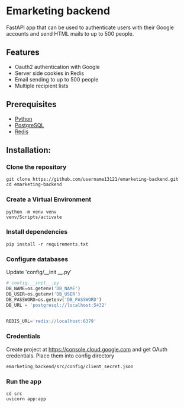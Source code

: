 # Emarketing backend

FastAPI app that can be used to authenticate users with their Google accounts and send HTML mails to up to 500 people.


## Features
* Oauth2 authentication with Google
* Server side cookies in Redis
* Email sending to up to 500 people
* Multiple recipient lists


## Prerequisites
* [Python](https://python.org)
* [PostgreSQL](https://postgresql.org)
* [Redis](https://redis.io)


## Installation:

### Clone the repository

```commandline
git clone https://github.com/username13121/emarketing-backend.git
cd emarketing-backend
```

### Create a Virtual Environment

```commandline
python -m venv venv
venv/Scripts/activate
```

### Install dependencies
```commandline
pip install -r requirements.txt
```

### Configure databases
Update 'config/__init __.py'
```python
# config.__init__.py
DB_NAME=os.getenv('DB_NAME')
DB_USER=os.getenv('DB_USER')
DB_PASSWORD=os.getenv('DB_PASSWORD')
DB_URL = 'postgresql://localhost:5432'


REDIS_URL='redis://localhost:6379'
```
### Credentials
Create project at https://console.cloud.google.com and get OAuth credentials. Place them into config directory
```
emarketing_backend/src/config/client_secret.json
```

### Run the app
```commandline
cd src
uvicorn app:app
```